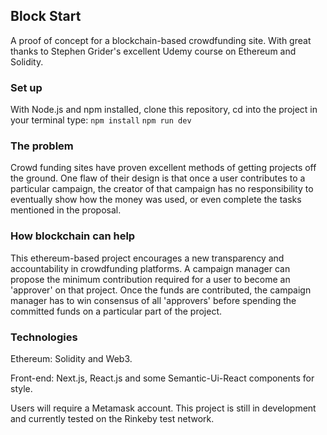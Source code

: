 ## Block Start
A proof of  concept for a blockchain-based crowdfunding site. With great thanks to Stephen Grider's excellent Udemy course on Ethereum and Solidity.

### Set up

With Node.js and npm installed, clone this repository, cd into the project in your terminal type:
`npm install`
`npm run dev`

### The problem
Crowd funding sites have proven excellent methods of getting projects off the ground. One flaw of their design is that once a user contributes to a particular campaign, the creator of that campaign has no responsibility to eventually show how the money was used, or even complete the tasks mentioned in the proposal.

### How blockchain can help

This ethereum-based project encourages a new transparency and accountability in crowdfunding platforms. A campaign manager can propose the minimum contribution required for a user to become an 'approver' on that project. Once the funds are contributed, the campaign manager has to win consensus of all 'approvers' before spending the committed funds on a particular part of the project.

### Technologies

Ethereum: Solidity and Web3.

Front-end: Next.js, React.js and some Semantic-Ui-React components for style.

Users will require a Metamask account. This project is still in development and currently tested on the Rinkeby test network.
